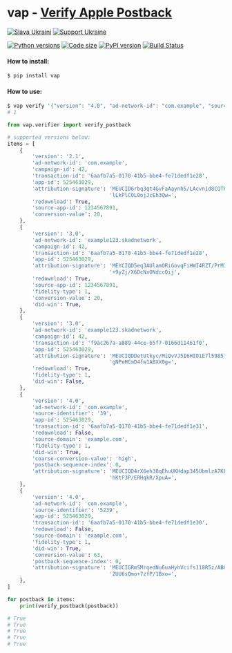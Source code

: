 # vap - [Verify Apple Postback](https://developer.apple.com/documentation/storekit/skadnetwork/verifying_an_install-validation_postback#3599761)

[![Slava Ukraini](https://img.shields.io/badge/Slava-Ukraini-FFD500?style=flat&labelColor=005BBB)](https://bank.gov.ua/en/news/all/natsionalniy-bank-vidkriv-spetsrahunok-dlya-zboru-koshtiv-na-potrebi-armiyi) [![Support Ukraine](https://img.shields.io/badge/Support-Ukraine-FFD500?style=flat&labelColor=005BBB)](https://opensource.fb.com/support-ukraine)

[![Python versions](https://img.shields.io/pypi/pyversions/vap.svg?logo=python&logoColor=81B441)](https://docs.python.org/3/)
[![Code size](https://img.shields.io/github/languages/code-size/d-ganchar/vap.svg?logo=Dropbox&logoColor=ACD2F6)](https://github.com/d-ganchar/vap/tree/master/vap)
[![PyPI version](https://img.shields.io/pypi/v/vap.svg?logo=pypi&logoColor=FFE200)](https://pypi.org/project/vap/)
[![Build Status](https://api.travis-ci.com/d-ganchar/vap.svg?branch=master)](https://www.travis-ci.com/github/d-ganchar/vap)

#### How to install:
```bash
$ pip install vap
```

#### How to use:
```bash
$ vap verify '{"version": "4.0", "ad-network-id": "com.example", "source-identifier": "39", "app-id": 525463029, "transaction-id": "6aafb7a5-0170-41b5-bbe4-fe71dedf1e31", "redownload": false, "source-domain": "example.com", "fidelity-type": 1, "did-win": true, "coarse-conversion-value": "high", "postback-sequence-index": 0, "attribution-signature": "MEUCIQD4rX6eh38qEhuUKHdap345UbmlzA7KEZ1bhWZuYM8MJwIgMnyiiZe6heabDkGwOaKBYrUXQhKtF3P/ERHqkR/XpuA="}'
# 1
```

```python
from vap.verifier import verify_postback

# supported versions below:
items = [
    {
        'version': '2.1',
        'ad-network-id': 'com.example',
        'campaign-id': 42,
        'transaction-id': '6aafb7a5-0170-41b5-bbe4-fe71dedf1e28',
        'app-id': 525463029,
        'attribution-signature': 'MEUCID6rbq3qt4GvFaAaynh5/LAcvn1d8CQTRhrZhLIxLKntAiEAo7IrvoMw6u2qDg6Tr5vIsEHXj'
                                 'lLkPlCOL0ojJcEh3Qw=',
        'redownload': True,
        'source-app-id': 1234567891,
        'conversion-value': 20,
    },
    {
        'version': '3.0',
        'ad-network-id': 'example123.skadnetwork',
        'campaign-id': 42,
        'transaction-id': '6aafb7a5-0170-41b5-bbe4-fe71dedf1e28',
        'app-id': 525463029,
        'attribution-signature': 'MEYCIQD5eq3AUlamORiGovqFiHWI4RZT/PrM3VEiXUrsC+M51wIhAPMANZA9c07raZJ64gVaXhB9'
                                 '+9yZj/X6DcNxONdccQij',
        'redownload': True,
        'source-app-id': 1234567891,
        'fidelity-type': 1,
        'conversion-value': 20,
        'did-win': True,
    },
    {
        'version': '3.0',
        'ad-network-id': 'example123.skadnetwork',
        'campaign-id': 42,
        'transaction-id': 'f9ac267a-a889-44ce-b5f7-0166d11461f0',
        'app-id': 525463029,
        'attribution-signature': 'MEUCIQDDetUtkyc/MiQvVJ5I6HIO1E7l598572Wljot2Onzd4wIgVJLzVcyAV+TXksGNoa0DTMXEP'
                                 'gNPeHCmD4fw1ABXX0g=',
        'redownload': True,
        'fidelity-type': 1,
        'did-win': False,
    },
    {
        'version': '4.0',
        'ad-network-id': 'com.example',
        'source-identifier': '39',
        'app-id': 525463029,
        'transaction-id': '6aafb7a5-0170-41b5-bbe4-fe71dedf1e31',
        'redownload': False,
        'source-domain': 'example.com',
        'fidelity-type': 1,
        'did-win': True,
        'coarse-conversion-value': 'high',
        'postback-sequence-index': 0,
        'attribution-signature': 'MEUCIQD4rX6eh38qEhuUKHdap345UbmlzA7KEZ1bhWZuYM8MJwIgMnyiiZe6heabDkGwOaKBYrUXQ'
                                 'hKtF3P/ERHqkR/XpuA=',
    },
    {
        'version': '4.0',
        'ad-network-id': 'com.example',
        'source-identifier': '5239',
        'app-id': 525463029,
        'transaction-id': '6aafb7a5-0170-41b5-bbe4-fe71dedf1e30',
        'redownload': False,
        'source-domain': 'example.com',
        'fidelity-type': 1,
        'did-win': True,
        'conversion-value': 63,
        'postback-sequence-index': 0,
        'attribution-signature': 'MEUCIGRmSMrqedNu6uaHyhVcifs118R5z/AB6cvRaKrRRHWRAiEAv96ne3dKQ5kJpbsfk4eYiePmr'
                                 'ZUU6sQmo+7zfP/1Bxo=',
    },
]

for postback in items:
    print(verify_postback(postback))

# True
# True
# True
# True
# True
```
